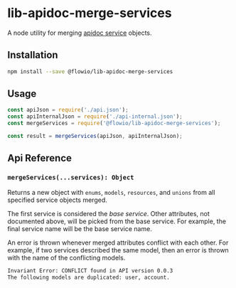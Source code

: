 # lib-apidoc-merge-services

A node utility for merging [apidoc service](http://apidoc.me/bryzek/apidoc-spec/latest) objects.

## Installation

```bash
npm install --save @flowio/lib-apidoc-merge-services
```

## Usage

```javascript
const apiJson = require('./api.json');
const apiInternalJson = require('./api-internal.json');
const mergeServices = require('@flowio/lib-apidoc-merge-services');

const result = mergeServices(apiJson, apiInternalJson);
```

## Api Reference

### `mergeServices(...services): Object`

Returns a new object with `enums`, `models`, `resources`, and `unions` from all specified service objects merged.

The first service is considered the *base service*. Other attributes, not documented above, will be picked from the base service. For example, the final service name will be the base service name.

An error is thrown whenever merged attributes conflict with each other. For example, if two services described the same model, then an error is thrown with the name of the conflicting models.

```bash
Invariant Error: CONFLICT found in API version 0.0.3
The following models are duplicated: user, account.
```
